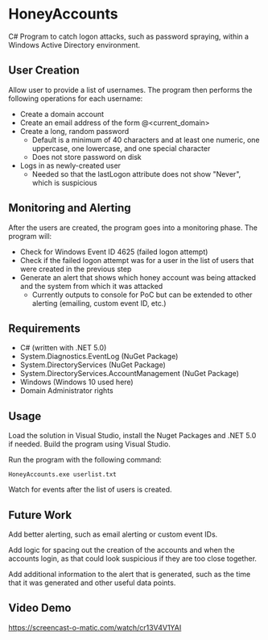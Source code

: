 # HoneyAccounts

C# Program to catch logon attacks, such as password spraying, within a Windows Active Directory environment.

## User Creation
Allow user to provide a list of usernames. The program then performs the following operations for each username:

- Create a domain account
- Create an email address of the form <username>@<current_domain>
- Create a long, random password
  - Default is a minimum of 40 characters and at least one numeric, one uppercase, one lowercase, and one special character
  - Does not store password on disk
- Logs in as newly-created user
  - Needed so that the lastLogon attribute does not show "Never", which is suspicious
  
## Monitoring and Alerting
After the users are created, the program goes into a monitoring phase. The program will:
  - Check for Windows Event ID 4625 (failed logon attempt)
  - Check if the failed logon attempt was for a user in the list of users that were created in the previous step
  - Generate an alert that shows which honey account was being attacked and the system from which it was attacked
    - Currently outputs to console for PoC but can be extended to other alerting (emailing, custom event ID, etc.)

## Requirements
- C# (written with .NET 5.0)
- System.Diagnostics.EventLog (NuGet Package)
- System.DirectoryServices (NuGet Package)
- System.DirectoryServices.AccountManagement (NuGet Package)
- Windows (Windows 10 used here)
- Domain Administrator rights

## Usage
Load the solution in Visual Studio, install the Nuget Packages and .NET 5.0 if needed. Build the program using Visual Studio.

Run the program with the following command:

```
HoneyAccounts.exe userlist.txt
```
Watch for events after the list of users is created.

## Future Work
Add better alerting, such as email alerting or custom event IDs.

Add logic for spacing out the creation of the accounts and when the accounts login, as that could look suspicious if they are too close together.

Add additional information to the alert that is generated, such as the time that it was generated and other useful data points.

## Video Demo
https://screencast-o-matic.com/watch/cr13V4V1YAI

